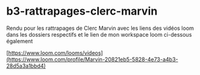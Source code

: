 ﻿# b3-rattrapages-clerc-marvin

Rendu pour les rattrapages de Clerc Marvin avec les liens des vidéos loom dans les dossiers respectifs et le lien de mon workspace loom ci-dessous également

[https://www.loom.com/looms/videos](https://www.loom.com/profile/Marvin-20821eb5-5828-4e73-a4b3-28d5a3a1bbd4)
